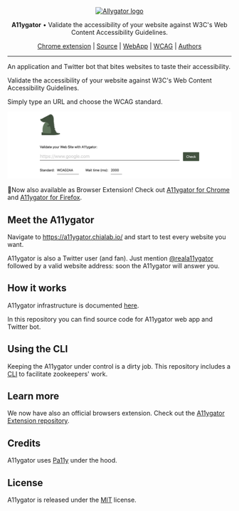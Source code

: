 <p align="center">
    <a href="https://www.chialab.io/p/a11ygator-app">
        <img alt="Allygator logo" width="144" height="144" src="https://raw.githack.com/chialab/a11ygator-app/master/logo.svg" />
    </a>
</p>

<p align="center">
  <strong>A11ygator</strong> • Validate the accessibility of your website against W3C's Web Content Accessibility Guidelines.
</p>

<p align="center">
    <a href="https://chrome.google.com/webstore/detail/a11ygator/imfmlpemomjmfncnmkjdeeinbkichaio">Chrome extension</a> |
    <a href="https://github.com/chialab/a11ygator-app">Source</a> |
    <a href="https://a11ygator.chialab.io">WebApp</a> |
    <a href="https://www.w3.org/WAI/standards-guidelines/wcag/">WCAG</a> |
    <a href="https://www.chialab.it">Authors</a>
</p>

---

An application and Twitter bot that bites websites to taste their accessibility.

Validate the accessibility of your website against W3C's Web Content Accessibility Guidelines.

Simply type an URL and choose the WCAG standard.

![homepage screenshot](./docs/a11ygator.png?raw=true "homepage screenshot")


🚀Now also available as Browser Extension! Check out <a href="https://chrome.google.com/webstore/detail/a11ygator/imfmlpemomjmfncnmkjdeeinbkichaio">A11ygator for Chrome</a> and <a href="https://addons.mozilla.org/it/firefox/addon/a11ygator">A11ygator for Firefox</a>.


## Meet the A11ygator

Navigate to <https://a11ygator.chialab.io/> and start to test every website you want.

A11ygator is also a Twitter user (and fan). Just mention [@reala11ygator](https://twitter.com/reala11ygator) followed by a valid website address: soon the A11ygator will answer you.

## How it works

A11ygator infrastructure is documented [here](./docs/infrastructure.md).

In this repository you can find source code for A11ygator web app and Twitter bot.

## Using the CLI

Keeping the A11ygator under control is a dirty job.
This repository includes a [CLI](./docs/cli.md) to facilitate zookeepers' work.

## Learn more

We now have also an official browsers extension. Check out the [A11ygator Extension repository](https://github.com/chialab/a11ygator-extension).

## Credits

A11ygator uses [Pa11y](https://github.com/pa11y/pa11y) under the hood.

## License

A11ygator is released under the [MIT](./LICENSE) license.
